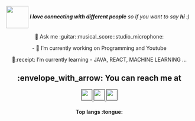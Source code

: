 
<!--
**JoshuaTwigg/JoshuaTwigg** is a ✨ _special_ ✨ repository because its `README.md` (this file) appears on your GitHub profile.
-->
<img src="https://media.giphy.com/media/LnQjpWaON8nhr21vNW/giphy.gif" align="center" width="60"> <em><b>I love connecting with different people</b> so if you want to say <b>hi</b> :)</em>

<p align="center">
 💬 Ask me :guitar::musical_score::studio_microphone: </p> 

<p align="center">- 🔭 I’m currently working on Programming and Youtube</p>                                  
<p align="center"> 🌱:receipt: I’m currently learning - JAVA, REACT, MACHINE LEARNING ...</p>

<h2 align="center"> :envelope_with_arrow: You can reach me at </h2>

<p align="center">

  <a href="">
    <img src="https://www.vectorlogo.zone/logos/linkedin/linkedin-icon.svg" alt="" height="30" width="30">
  </a>

  <a href="">
    <img src="https://www.vectorlogo.zone/logos/stackoverflow/stackoverflow-icon.svg" alt="" height="30" width="30">
  </a>
  
  <a href="">
    <img src="https://www.vectorlogo.zone/logos/youtube/youtube-icon.svg" alt="" height="30" width="30">
  </a>
</p>

<h4 align="center">Top langs :tongue:</h4>

